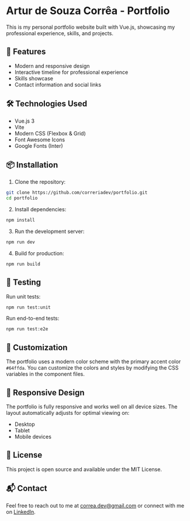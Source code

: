 # Artur de Souza Corrêa - Portfolio

This is my personal portfolio website built with Vue.js, showcasing my professional experience, skills, and projects.

## 🚀 Features

- Modern and responsive design
- Interactive timeline for professional experience
- Skills showcase
- Contact information and social links

## 🛠️ Technologies Used

- Vue.js 3
- Vite
- Modern CSS (Flexbox & Grid)
- Font Awesome Icons
- Google Fonts (Inter)

## 📦 Installation

1. Clone the repository:
```bash
git clone https://github.com/correriadev/portfolio.git
cd portfolio
```

2. Install dependencies:
```bash
npm install
```

3. Run the development server:
```bash
npm run dev
```

4. Build for production:
```bash
npm run build
```

## 🧪 Testing

Run unit tests:
```bash
npm run test:unit
```

Run end-to-end tests:
```bash
npm run test:e2e
```

## 🎨 Customization

The portfolio uses a modern color scheme with the primary accent color `#64ffda`. You can customize the colors and styles by modifying the CSS variables in the component files.

## 📱 Responsive Design

The portfolio is fully responsive and works well on all device sizes. The layout automatically adjusts for optimal viewing on:
- Desktop
- Tablet
- Mobile devices

## 📄 License

This project is open source and available under the MIT License.

## 📬 Contact

Feel free to reach out to me at correa.dev@gmail.com or connect with me on [LinkedIn](https://www.linkedin.com/in/artur-de-souza-corrêa-b42028158).
